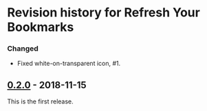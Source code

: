 # Revision history for Refresh Your Bookmarks

### Changed
- Fixed white-on-transparent icon, #1.

## [0.2.0] - 2018-11-15

This is the first release.

[0.2.0]: https://github.com/robrwo/bookmarks-refresh-firefox/releases/tag/v0.2.0
